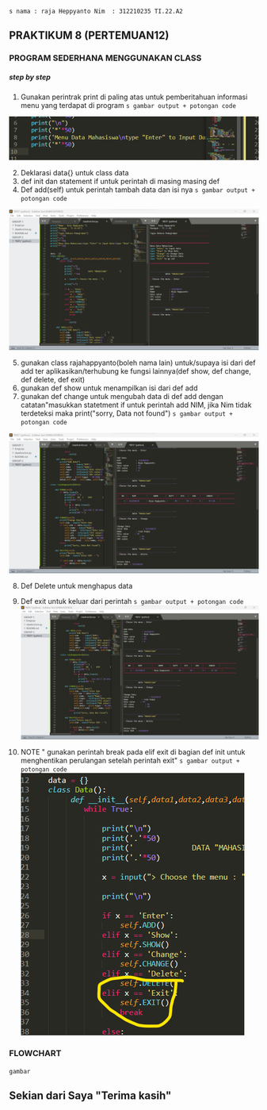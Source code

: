 ``s
nama : raja Heppyanto
Nim  : 312210235
TI.22.A2
``

## PRAKTIKUM 8 (PERTEMUAN12)

### PROGRAM SEDERHANA MENGGUNAKAN CLASS

##### step by step
1. Gunakan perintrak print di paling atas untuk pemberitahuan informasi menu yang terdapat di program
 ``s
gambar output + potongan code
 ``

 ![ss5](foto/ss5.png)

2. Deklarasi data{} untuk class data
3. def init dan statement if untuk perintah di masing masing def
4. Def add(self) untuk perintah tambah data dan isi nya
 ``s
gambar output + potongan code
 ``

 ![ss1](foto/ss1.png)

5. gunakan class rajahappyanto(boleh nama lain) untuk/supaya isi dari def add ter aplikasikan/terhubung ke fungsi lainnya(def show, def change, def delete, def exit)
6. gunakan def  show untuk menampilkan isi dari def add
7. gunakan def change untuk mengubah data di def add dengan catatan"masukkan statetment if untuk perintah add NIM, jika Nim tidak terdeteksi maka print("sorry, Data not found")
 ``s
gambar output + potongan code
 ``

 ![ss2](foto/ss2.png)

8. Def Delete untuk menghapus data
9. Def exit untuk keluar dari perintah
 ``s
gambar output + potongan code
 ``
 ![ss3](foto/ss3.png)


10. NOTE " gunakan perintah break pada elif exit di bagian def init untuk menghentikan perulangan setelah perintah exit"
 ``s
gambar output + potongan code
 ``
![ss4](foto/ss4.png)


 ### FLOWCHART
  ``
gambar 
 ``


## Sekian dari Saya "Terima kasih"
